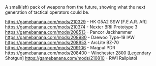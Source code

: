 A small(ish) pack of weapons from the future, showing what the next generation of tactical operators could be.

https://gamebanana.com/mods/210329 - HK G5A2 SSW [F.E.A.R. AR]
https://gamebanana.com/mods/210374 - Nexter BRII Prototype 3
https://gamebanana.com/mods/208513 - Pancor Jackhammer
https://gamebanana.com/mods/208980 - Daewoo Type-19 IAW
https://gamebanana.com/mods/208953 - ArcLite BZ-70
https://gamebanana.com/mods/209106 - Magpul PDR
https://gamebanana.com/mods/208400 - Winchester 2800 [Legendary Shotgun]
https://gamebanana.com/mods/210810 - RW1 Railpistol